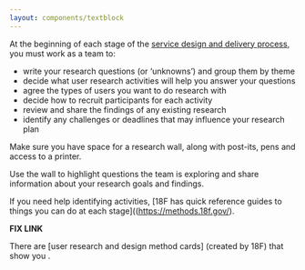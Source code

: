 ```yaml
---
layout: components/textblock
---
```


At the beginning of each stage of the [service design and delivery process](#), you must work as a team to:

- write your research questions (or ‘unknowns’) and group them by theme
- decide what user research activities will help you answer your questions
- agree the types of users you want to do research with
- decide how to recruit participants for each activity
- review and share the findings of any existing research
- identify any challenges or deadlines that may influence your research plan

Make sure you have space for a research wall, along with post-its, pens and access to a printer.

Use the wall to highlight questions the team is exploring and share information about your research goals and findings.

If you need help identifying activities, [18F has quick reference guides to things you can do at each stage]((https://methods.18f.gov/).

**FIX LINK**

There are [user research and design method cards] (created by 18F) that show you .
